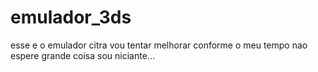 # emulador_3ds
esse e o emulador citra vou  tentar melhorar conforme o meu tempo nao espere grande coisa sou niciante...
